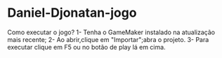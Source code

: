 # Daniel-Djonatan-jogo


Como executar o jogo?
1- Tenha o GameMaker instalado na atualização mais recente;
2- Ao abrir,clique em "Importar";abra o projeto.
3- Para executar clique em F5 ou no botão de play lá em cima.
